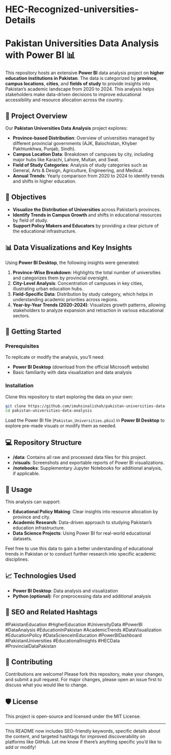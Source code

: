 # HEC-Recognized-universities-Details
# Pakistan Universities Data Analysis with Power BI 📊

This repository hosts an extensive **Power BI** data analysis project on **higher education institutions in Pakistan**. The data is categorized by **province**, **campus locations**, **cities**, and **fields of study** to provide insights into Pakistan’s academic landscape from 2020 to 2024. This analysis helps stakeholders make data-driven decisions to improve educational accessibility and resource allocation across the country.

## 📑 Project Overview

Our **Pakistan Universities Data Analysis** project explores:
- **Province-based Distribution**: Overview of universities managed by different provincial governments (AJK, Balochistan, Khyber Pakhtunkhwa, Punjab, Sindh).
- **Campus Location Data**: Breakdown of campuses by city, including major hubs like Karachi, Lahore, Multan, and Swat.
- **Field of Study Categories**: Analysis of study categories such as General, Arts & Design, Agriculture, Engineering, and Medical.
- **Annual Trends**: Yearly comparison from 2020 to 2024 to identify trends and shifts in higher education.

## 🎯 Objectives

- **Visualize the Distribution of Universities** across Pakistan’s provinces.
- **Identify Trends in Campus Growth** and shifts in educational resources by field of study.
- **Support Policy Makers and Educators** by providing a clear picture of the educational infrastructure.

## 📊 Data Visualizations and Key Insights

Using **Power BI Desktop**, the following insights were generated:
1. **Province-Wise Breakdown**: Highlights the total number of universities and categorizes them by provincial oversight.
2. **City-Level Analysis**: Concentration of campuses in key cities, illustrating urban education hubs.
3. **Field-Specific Data**: Distribution by study category, which helps in understanding academic priorities across regions.
4. **Year-by-Year Trends (2020-2024)**: Visualizes growth patterns, allowing stakeholders to analyze expansion and retraction in various educational sectors.

## 🚀 Getting Started

### Prerequisites
To replicate or modify the analysis, you’ll need:
- **Power BI Desktop** (download from the official Microsoft website)
- Basic familiarity with data visualization and data analysis

### Installation

Clone this repository to start exploring the data on your own:
```bash
git clone https://github.com/imuhsinalishah/pakistan-universities-data-analysis.git
cd pakistan-universities-data-analysis
```

Load the Power BI file (`Pakistan_Universities.pbix`) in **Power BI Desktop** to explore pre-made visuals or modify them as needed.

## 💻 Repository Structure

- **/data**: Contains all raw and processed data files for this project.
- **/visuals**: Screenshots and exportable reports of Power BI visualizations.
- **/notebooks**: Supplementary Jupyter Notebooks for additional analysis, if applicable.

## 📝 Usage

This analysis can support:
- **Educational Policy Making**: Clear insights into resource allocation by province and city.
- **Academic Research**: Data-driven approach to studying Pakistan’s education infrastructure.
- **Data Science Projects**: Using Power BI for real-world educational datasets.
  
Feel free to use this data to gain a better understanding of educational trends in Pakistan or to conduct further research into specific academic disciplines.

## 📈 Technologies Used

- **Power BI Desktop**: Data analysis and visualization
- **Python (optional)**: For preprocessing data and additional analysis

## 📢 SEO and Related Hashtags

#PakistanEducation #HigherEducation #UniversityData #PowerBI #DataAnalysis #EducationInPakistan #AcademicTrends #DataVisualization #EducationPolicy #DataScienceInEducation #PowerBIDashboard #PakistaniUniversities #EducationalInsights #HECData #ProvincialDataPakistan

## 🤝 Contributing

Contributions are welcome! Please fork this repository, make your changes, and submit a pull request. For major changes, please open an issue first to discuss what you would like to change.

## 🛡️ License

This project is open-source and licensed under the MIT License.

---

This README now includes SEO-friendly keywords, specific details about the content, and targeted hashtags for improved discoverability on platforms like GitHub. Let me know if there’s anything specific you’d like to add or modify!
